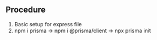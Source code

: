 ## Procedure
1. Basic setup for express file
2. npm i prisma -> npm i @prisma/client -> npx prisma init

